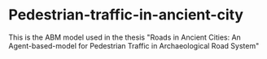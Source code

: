 # Pedestrian-traffic-in-ancient-city

This is the ABM model used in the thesis "Roads in Ancient Cities: An Agent-based-model for Pedestrian Traffic in Archaeological Road System"
